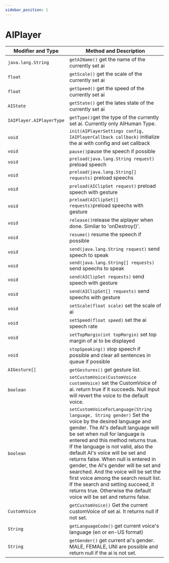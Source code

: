 ```yaml
---
sidebar_position: 1
---
```


# AIPlayer

| Modifier and Type        | Method and Description                                       |
| ------------------------ | ------------------------------------------------------------ |
| `java.lang.String`       | `getAIName()` get the name of the currently set ai  |
| `float`                  | `getScale()` get the scale of the currently set ai    |
| `float`                  | `getSpeed()` get the speed of the currently set ai   |
| `AIState`                | `getState()` get the lates state of the currently set ai    |
| `IAIPlayer.AIPlayerType` | `getType()`get the type of the currently set ai. Currently only AIHuman Type. |
| `void`                   | `init(AIPlayerSettings config, IAIPlayerCallback callback)` initialize the ai with config and set callback |
| `void`                   | `pause()`pause the speech if possible                        |
| `void`                   | `preload(java.lang.String request)` preload speech  |
| `void`                   | `preload(java.lang.String[] requests)` preload speechs       |
| `void`                   | `preload(AIClipSet request)` preload speech with gesture |
| `void`                   | `preload(AIClipSet[] requests)`preload speechs with gesture |
| `void`                   | `release()`release the aiplayer when done. Similar to 'onDestroy()'. |
| `void`                   | `resume()` resume the speech if possible                     |
| `void`                   | `send(java.lang.String request)` send speech to speak          |
| `void`                   | `send(java.lang.String[] requests)` send speechs to speak    |
| `void`                   | `send(AIClipSet requests)` send speech with gesture |
| `void`                   | `send(AIClipSet[] requests)` send speechs with gesture |
| `void`                   | `setScale(float scale)` set the scale of ai                  |
| `void`                   | `setSpeed(float speed)` set the ai speech rate               |
| `void`                   | `setTopMargin(int topMargin)`  set top margin of ai to be displayed |
| `void`                   | `stopSpeaking()` stop speech if possible and clear all sentences in queue if possible |
| `AIGesture[]`            | `getGestures()` get gesture list. |
| `boolean`                | `setCustomVoice(CustomVoice customVoice)` set the CustomVoice of ai. return true if it succeeds. Null input will revert the voice to the default voice. |
| `boolean`                | `setCustomVoiceForLanguage(String language, String gender)` Set the voice by the desired language and gender. The AI's default language will be set when null for language is entered and this method returns true. If the language is not valid, also the default AI's voice will be set and returns false. When null is entered in gender, the AI's gender will be set and searched. And the voice will be set the first voice among the search result list. If the search and setting succeed, it returns true. Otherwise the default voice will be set and returns false.  |
| `CustomVoice`            | `getCustomVoice()` Get the current customVoice of set ai. It returns null if not set.  |
| `String`                 | `getLanguageCode()` get current voice's language (en or en-US format)  |
| `String`                 | `getGender()` get current ai's gender. MALE, FEMALE, UNI are possible and return null if the ai is not set.  |
